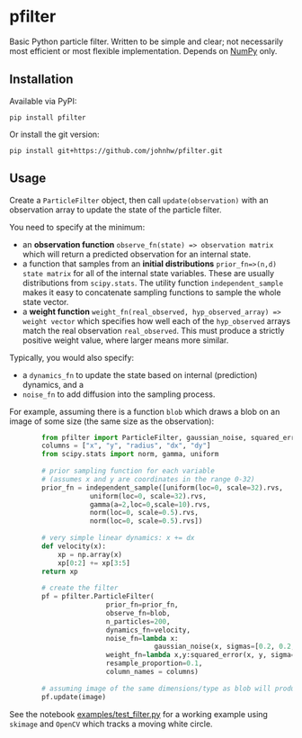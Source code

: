# pfilter
Basic Python particle filter. Written to be simple and clear; not necessarily most efficient or most flexible implementation. Depends on [NumPy](http://numpy.org) only. 

## Installation

Available via PyPI:

    pip install pfilter
    
Or install the git version:

    pip install git+https://github.com/johnhw/pfilter.git

## Usage
Create a `ParticleFilter` object, then call `update(observation)` with an observation array to update the state of the particle filter.

You need to specify at the minimum:
* an **observation function** `observe_fn(state) => observation matrix` which will return a predicted observation for an internal state.
* a function that samples from an **initial distributions** `prior_fn=>(n,d) state matrix` for all of the internal state variables. These are usually distributions from `scipy.stats`. The utility function `independent_sample` makes it easy to concatenate sampling functions to sample the whole state vector.
* a **weight function** `weight_fn(real_observed, hyp_observed_array) => weight vector` which specifies how well each of the `hyp_observed` arrays match the real observation `real_observed`. This must produce a strictly positive weight value, where larger means more similar.

Typically, you would also specify:
*  a `dynamics_fn` to update the state based on internal (prediction) dynamics, and a 
* `noise_fn` to add diffusion into the sampling process. 

For example, assuming there is a function `blob` which draws a blob on an image of some size (the same size as the observation):

```python
        from pfilter import ParticleFilter, gaussian_noise, squared_error, independent_sample
        columns = ["x", "y", "radius", "dx", "dy"]
        from scipy.stats import norm, gamma, uniform 
        
        # prior sampling function for each variable
        # (assumes x and y are coordinates in the range 0-32)    
        prior_fn = independent_sample([uniform(loc=0, scale=32).rvs, 
                    uniform(loc=0, scale=32).rvs, 
                    gamma(a=2,loc=0,scale=10).rvs,
                    norm(loc=0, scale=0.5).rvs,
                    norm(loc=0, scale=0.5).rvs])
                                    
        # very simple linear dynamics: x += dx
        def velocity(x):
            xp = np.array(x)
            xp[0:2] += xp[3:5]        
        return xp
        
        # create the filter
        pf = pfilter.ParticleFilter(
                        prior_fn=prior_fn, 
                        observe_fn=blob,
                        n_particles=200,
                        dynamics_fn=velocity,
                        noise_fn=lambda x: 
                                    gaussian_noise(x, sigmas=[0.2, 0.2, 0.1, 0.05, 0.05]),
                        weight_fn=lambda x,y:squared_error(x, y, sigma=2),
                        resample_proportion=0.1,
                        column_names = columns)
                        
        # assuming image of the same dimensions/type as blob will produce
        pf.update(image) 
 ```

See the notebook [examples/test_filter.py](examples/test_filter.py) for a working example using `skimage` and `OpenCV` which tracks a moving white circle.
    
    
